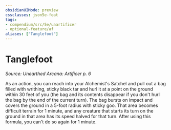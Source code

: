 ```yaml
---
obsidianUIMode: preview
cssclasses: json5e-feat
tags:
- compendium/src/5e/uaartificer
- optional-feature/af
aliases: ["Tanglefoot"]
---
```

# Tanglefoot
*Source: Unearthed Arcana: Artificer p. 6*  

As an action, you can reach into your Alchemist's Satchel and pull out a bag filled with writhing, sticky black tar and hurl it at a point on the ground within 30 feet of you (the bag and its contents disappear if you don't hurl the bag by the end of the current turn). The bag bursts on impact and covers the ground in a 5-foot radius with sticky goo. That area becomes difficult terrain for 1 minute, and any creature that starts its turn on the ground in that area has its speed halved for that turn. After using this formula, you can't do so again for 1 minute.